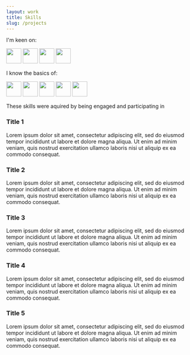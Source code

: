 ```yaml
---
layout: work
title: Skills
slug: /projects
---
```




<p>I'm keen on: </p>
<p>
<img width="40" src="https://cdn.jsdelivr.net/gh/devicons/devicon/icons/matlab/matlab-original.svg" /> <img width="40" src="https://cdn.jsdelivr.net/gh/devicons/devicon/icons/python/python-original-wordmark.svg" /> <img width="40" src="https://cdn.jsdelivr.net/gh/devicons/devicon/icons/postgresql/postgresql-original-wordmark.svg" /> <img width="40" src="https://cdn.jsdelivr.net/gh/devicons/devicon/icons/latex/latex-original.svg" />
</p>
<p>I know the basics of: </p>
<p>
<img width="40" src="https://cdn.jsdelivr.net/gh/devicons/devicon/icons/bash/bash-original.svg" /> <img width="40" src="https://cdn.jsdelivr.net/gh/devicons/devicon/icons/java/java-original-wordmark.svg" /> <img width="40" src="https://cdn.jsdelivr.net/gh/devicons/devicon/icons/arduino/arduino-original-wordmark.svg" /> <img width="40" src="https://cdn.jsdelivr.net/gh/devicons/devicon/icons/jira/jira-original-wordmark.svg" /> <img width="40" src="https://cdn.jsdelivr.net/gh/devicons/devicon/icons/html5/html5-original-wordmark.svg" />
</p>

These skills were aquired by being engaged and participating in 


<div class="timeline">
  <div class="outer">
    <div class="card">
      <div class="info">
        <h3 class="title">Title 1</h3>
        <p>Lorem ipsum dolor sit amet, consectetur adipiscing elit, sed do eiusmod tempor incididunt ut labore et dolore magna aliqua. Ut enim ad minim veniam, quis nostrud exercitation ullamco laboris nisi ut aliquip ex ea commodo consequat. </p>
      </div>
    </div>
    <div class="card">
      <div class="info">
        <h3 class="title">Title 2</h3>
        <p>Lorem ipsum dolor sit amet, consectetur adipiscing elit, sed do eiusmod tempor incididunt ut labore et dolore magna aliqua. Ut enim ad minim veniam, quis nostrud exercitation ullamco laboris nisi ut aliquip ex ea commodo consequat. </p>
      </div>
    </div>
    <div class="card">
      <div class="info">
        <h3 class="title">Title 3</h3>
        <p>Lorem ipsum dolor sit amet, consectetur adipiscing elit, sed do eiusmod tempor incididunt ut labore et dolore magna aliqua. Ut enim ad minim veniam, quis nostrud exercitation ullamco laboris nisi ut aliquip ex ea commodo consequat. </p>
      </div>
    </div>
    <div class="card">
      <div class="info">
        <h3 class="title">Title 4</h3>
        <p>Lorem ipsum dolor sit amet, consectetur adipiscing elit, sed do eiusmod tempor incididunt ut labore et dolore magna aliqua. Ut enim ad minim veniam, quis nostrud exercitation ullamco laboris nisi ut aliquip ex ea commodo consequat. </p>
      </div>
    </div>
    <div class="card">
      <div class="info">
        <h3 class="title">Title 5</h3>
        <p>Lorem ipsum dolor sit amet, consectetur adipiscing elit, sed do eiusmod tempor incididunt ut labore et dolore magna aliqua. Ut enim ad minim veniam, quis nostrud exercitation ullamco laboris nisi ut aliquip ex ea commodo consequat. </p>
      </div>
    </div>
  </div>
</div>


